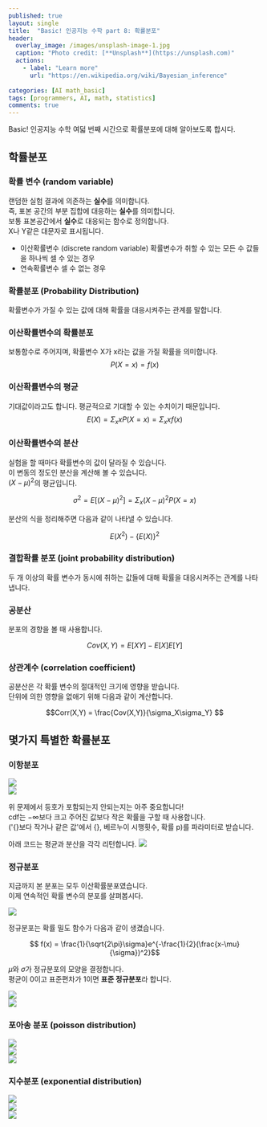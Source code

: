 ```yaml
---
published: true
layout: single
title:  "Basic! 인공지능 수학 part 8: 확률분포"
header:
  overlay_image: /images/unsplash-image-1.jpg
  caption: "Photo credit: [**Unsplash**](https://unsplash.com)"
  actions:
    - label: "Learn more"
      url: "https://en.wikipedia.org/wiki/Bayesian_inference"
      
categories: [AI math_basic]
tags: [programmers, AI, math, statistics]
comments: true
---
```


Basic! 인공지능 수학 여덟 번째 시간으로 확률분포에 대해 알아보도록 합시다. 

## 학률분포

### 확률 변수 (random variable)

랜덤한 실험 결과에 의존하는 **실수**를 의미합니다.  
즉, 표본 공간의 부분 집합에 대응하는 **실수**를 의미합니다.  
보통 표본공간에서 **실수**로 대응되는 함수로 정의합니다.  
X나 Y같은 대문자로 표시됩니다. 

* 이산확률변수 (discrete random variable)
    확률변수가 취할 수 있는 모든 수 값들을 하나씩 셀 수 있는 경우
* 연속확률변수 
    셀 수 없는 경우 

### 확률분포 (Probability Distribution)

확률변수가 가질 수 있는 값에 대해 확률을 대응시켜주는 관계를 말합니다. 

### 이산확률변수의 확률분포

보통함수로 주어지며, 확률변수 X가 x라는 값을 가질 확률을 의미합니다.  
$$P(X = x) = f(x)$$

### 이산확률변수의 평균
기대값이라고도 합니다. 평균적으로 기대할 수 있는 수치이기 때문입니다.  
$$E(X) = 	\Sigma_xxP(X = x) = \Sigma_xxf(x)$$

### 이산확률변수의 분산
실험을 할 때마다 확률변수의 값이 달라질 수 있습니다.  
이 변동의 정도인 분산을 계산해 볼 수 있습니다.  
$(X-\mu)^2$의 평균입니다.  

$$\sigma^2 = E[(X-\mu)^2] = \Sigma_x(X-\mu)^2P(X=x) $$

분산의 식을 정리해주면 다음과 같이 나타낼 수 있습니다. 

$$ E(X^2) - \{E(X)\}^2 $$

### 결합확률 분포 (joint probability distribution)

두 개 이상의 확률 변수가 동시에 취하는 값들에 대해 확률을 대응시켜주는 관계를 나타냅니다.

### 공분산 

분포의 경향을 볼 때 사용합니다.  

$$Cov(X,Y) = E[XY] - E[X]E[Y]$$

### 상관계수 (correlation coefficient)

공분산은 각 확률 변수의 절대적인 크기에 영향을 받습니다.   
단위에 의한 영향을 없애기 위해 다음과 같이 계산합니다.  

$$Corr(X,Y) = \frac{Cov(X,Y)}{\sigma_X\sigma_Y} $$

## 몇가지 특별한 확률분포

### 이항분포 

![](/images/2020-12/distribution/1.png)  
![](/images/2020-12/distribution/2.png)

위 문제에서 등호가 포함되는지 안되는지는 아주 중요합니다!  
cdf는 $-\infty$보다 크고 주어진 값보다 작은 확률을 구할 때 사용합니다.  
('{}보다 작거나 같은 값'에서 {}, 베르누이 시행횟수, 확률 p)를 파라미터로 받습니다.

아래 코드는 평균과 분산을 각각 리턴합니다. 
![](/images/2020-12/distribution/3.png)  


### 정규분포  

지금까지 본 분포는 모두 이산확률분포였습니다.  
이제 연속적인 확률 변수의 분포를 살펴봅시다.  

![](/images/2020-12/distribution/4.png)  

정규분포는 확률 밀도 함수가 다음과 같이 생겼습니다.  

$$ f(x) = \frac{1}{\sqrt{2\pi}\sigma}e^{-\frac{1}{2}(\frac{x-\mu}{\sigma})^2}$$

$\mu$와 $\sigma$가 정규분포의 모양을 결정합니다.  
평균이 0이고 표준편차가 1이면 **표준 정규분포**라 합니다.

![](/images/2020-12/distribution/5.png)  
![](/images/2020-12/distribution/6.png)


### 포아송 분포 (poisson distribution)

![](/images/2020-12/distribution/7.png)  
![](/images/2020-12/distribution/8.png)  
![](/images/2020-12/distribution/9.png)


### 지수분포 (exponential distribution)

![](/images/2020-12/distribution/10.png)  
![](/images/2020-12/distribution/11.png)  
![](/images/2020-12/distribution/12.png)
